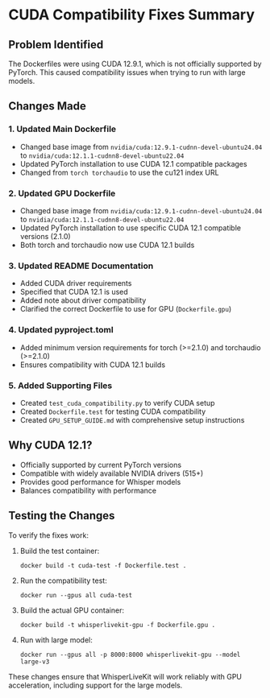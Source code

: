 # CUDA Compatibility Fixes Summary

## Problem Identified
The Dockerfiles were using CUDA 12.9.1, which is not officially supported by PyTorch. This caused compatibility issues when trying to run with large models.

## Changes Made

### 1. Updated Main Dockerfile
- Changed base image from `nvidia/cuda:12.9.1-cudnn-devel-ubuntu24.04` to `nvidia/cuda:12.1.1-cudnn8-devel-ubuntu22.04`
- Updated PyTorch installation to use CUDA 12.1 compatible packages
- Changed from `torch torchaudio` to use the cu121 index URL

### 2. Updated GPU Dockerfile
- Changed base image from `nvidia/cuda:12.9.1-cudnn-devel-ubuntu24.04` to `nvidia/cuda:12.1.1-cudnn8-devel-ubuntu22.04`
- Updated PyTorch installation to use specific CUDA 12.1 compatible versions (2.1.0)
- Both torch and torchaudio now use CUDA 12.1 builds

### 3. Updated README Documentation
- Added CUDA driver requirements
- Specified that CUDA 12.1 is used
- Added note about driver compatibility
- Clarified the correct Dockerfile to use for GPU (`Dockerfile.gpu`)

### 4. Updated pyproject.toml
- Added minimum version requirements for torch (>=2.1.0) and torchaudio (>=2.1.0)
- Ensures compatibility with CUDA 12.1 builds

### 5. Added Supporting Files
- Created `test_cuda_compatibility.py` to verify CUDA setup
- Created `Dockerfile.test` for testing CUDA compatibility
- Created `GPU_SETUP_GUIDE.md` with comprehensive setup instructions

## Why CUDA 12.1?
- Officially supported by current PyTorch versions
- Compatible with widely available NVIDIA drivers (515+)
- Provides good performance for Whisper models
- Balances compatibility with performance

## Testing the Changes
To verify the fixes work:

1. Build the test container:
   ```
   docker build -t cuda-test -f Dockerfile.test .
   ```

2. Run the compatibility test:
   ```
   docker run --gpus all cuda-test
   ```

3. Build the actual GPU container:
   ```
   docker build -t whisperlivekit-gpu -f Dockerfile.gpu .
   ```

4. Run with large model:
   ```
   docker run --gpus all -p 8000:8000 whisperlivekit-gpu --model large-v3
   ```

These changes ensure that WhisperLiveKit will work reliably with GPU acceleration, including support for the large models.